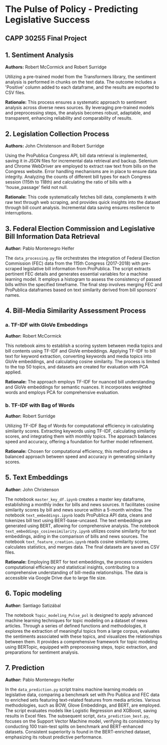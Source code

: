 # The Pulse of Policy - Predicting Legislative Success 
## CAPP 30255 Final Project 

## 1. Sentiment Analysis

**Authors:** Robert McCormick and Robert Surridge

Utilizing a pre-trained model from the Transformers library, the sentiment analysis is performed in chunks on the text data. The outcome includes a 'Positive' column added to each dataframe, and the results are exported to CSV files.

**Rationale:** This process ensures a systematic approach to sentiment analysis across diverse news sources. By leveraging pre-trained models and preprocessing steps, the analysis becomes robust, adaptable, and transparent, enhancing reliability and comparability of results.

## 2. Legislation Collection Process

**Authors:** John Christenson and Robert Surridge

Using the ProPublica Congress API, bill data retrieval is implemented, saving it in JSON files for incremental data retrieval and backup. Selenium and Chrome WebDriver are employed to extract raw text from bills on the Congress website. Error handling mechanisms are in place to ensure data integrity. Analyzing the counts of different bill types for each Congress session (115th to 118th) and calculating the ratio of bills with a 'house_passage' field not null.

**Rationale:** This code systematically fetches bill data, complements it with raw text through web scraping, and provides quick insights into the dataset through bill count analysis. Incremental data saving ensures resilience to interruptions.

## 3. Federal Election Commission and Legislative Bill Information Data Retrieval

 **Author:** Pablo Montenegro Helfer

The `data_processing.py` file orchestrates the integration of Federal Election Commission (FEC) data from the 115th Congress (2017-2018) with pre-scraped legislative bill information from ProPublica. The script extracts pertinent FEC details and generates essential variables for a machine learning model. It employs a histogram to assess the consistency of passed bills within the specified timeframe. The final step involves merging FEC and ProPublica dataframes based on text similarity derived from bill sponsors' names.

## 4. Bill-Media Similarity Assessment Process

### a. TF-IDF with GloVe Embeddings

**Author:** Robert McCormick

This notebook aims to establish a scoring system between media topics and bill contents using TF-IDF and GloVe embeddings. Applying TF-IDF to bill text for keyword extraction, converting keywords and media topics into GloVe embeddings, and calculating cosine similarity. The process is limited to the top 50 topics, and datasets are created for evaluation with PCA applied.

**Rationale:** The approach employs TF-IDF for nuanced bill understanding and GloVe embeddings for semantic nuances. It incorporates weighted words and employs PCA for comprehensive evaluation.

### b. TF-IDF with Bag of Words

**Author:** Robert Surridge

Utilizing TF-IDF Bag of Words for computational efficiency in calculating similarity scores. Extracting keywords using TF-IDF, calculating similarity scores, and integrating them with monthly topics. The approach balances speed and accuracy, offering a foundation for further model refinement.

**Rationale:** Chosen for computational efficiency, this method provides a balanced approach between speed and accuracy in generating similarity scores.

## 5. Text Embeddings

**Author:** John Christenson

The notebook `master_key_df.ipynb` creates a master key dataframe, establishing a monthly index for bills and news sources. It facilitates cosine similarity scores by bill and news source within a 5-month window. The notebook `text_embeddings.ipynb` loads ProPublica API data, cleans and tokenizes bill text using BERT-base-uncased. The text embeddings are generated using BERT, allowing for comprehensive analysis. The notebook `text_embeddings_cosinesimilarity.ipynb` utilizes cosine similarity for text embeddings, aiding in the comparison of bills and news sources. The notebook `text_feature_creation.ipynb` reads cosine similarity scores, calculates statistics, and merges data. The final datasets are saved as CSV files.

**Rationale:** Employing BERT for text embeddings, the process considers computational efficiency and statistical insights, contributing to a comprehensive understanding of bill-media relationships. The data is accessible via Google Drive due to large file size.

## 6. Topic modeling

**Author:** Santiago Satizábal

The notebook `Topic_modeling_Pulse_pol` is designed to apply advanced machine learning techniques for topic modeling on a dataset of news articles. Through a series of defined functions and methodologies, it explores the extraction of meaningful topics from a large corpus, evaluates the sentiments associated with these topics, and visualizes the relationships between them. It
provides a comprehensive framework for topic modeling using BERTopic, equipped with preprocessing steps, topic extraction, and preparations for sentiment analysis. 

## 7. Prediction

**Author:** Pablo Montenegro Helfer

In the `data_prediction.py` script trains machine learning models on legislative data, comparing a benchmark set with Pro Publica and FEC data to enriched sets featuring text-related features from media articles. Various methodologies, such as BOW, Glove Embeddings, and BERT, are employed. The script evaluates models like Logistic Regression and XGBoost, saving results in Excel files. The subsequent script, `data_prediction_best.py`, focuses on the Support Vector Machine model, verifying its consistency by conducting 100 train-test splits on benchmark and BERT-enhanced datasets. Consistent superiority is found in the BERT-enriched dataset, emphasizing its robust predictive performance.
